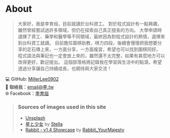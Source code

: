 # About
> 大家好，我是李育烜，目前就讀於台科資工。
> 對於程式設計有一點興趣，雖然曾經嘗試過許多領域，但仍在探索自己真正擅長的方向。
> 大學申請時選擇了資工、藥學和醫學等不同領域，最終因為對程式設計的熱情，選擇來到台科資工就讀。
> 目前擔任圍棋助教，棋力四段，後續會慢慢把我想要分享的定石傳上來，一方面分享，一方面複習，希望也可以找到圍棋同好。
> 程式語法與筆記也一定會放上來的，雖然還不太完整，如果有甚麼地方可以改得更好，歡迎提出。
> 這個部落格將記錄我在學習與生活中的點滴，希望透過分享讓自己持續成長，也期待與大家交流！


💻 GitHub: [MillerLee0902](https://github.com/MillerLee0902)  
📧 聯絡我：[email@李.tw](mailto:email@李.tw)  
🌐 Facebook：[李育烜](https://www.facebook.com/profile.php?id=100021870461535)

> ### Sources of images used in this site
> - [Unsplash](https://unsplash.com/)
> - [星と少女](https://www.pixiv.net/artworks/108916539) by [Stella](https://www.pixiv.net/users/93273965)
> - [Rabbit - v1.4 Showcase](https://civitai.com/posts/586908) by [Rabbit_YourMajesty](https://civitai.com/user/Rabbit_YourMajesty)